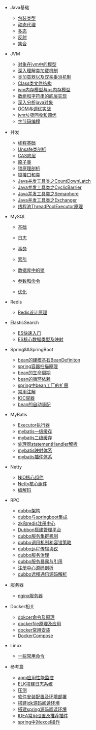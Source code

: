 * Java基础
  * [包装类型](java/basis/包装类型.md)
  * [动态代理](java/basis/动态代理.md)
  * [多态](java/basis/多态.md)
  * [反射](java/basis/反射)
  * [集合](java/basis/集合.md)
  
* JVM
  * [对象在jvm中的模型](java/jvm/对象在jvm中的模型.md)
  * [深入理解类加载机制](java/jvm/深入理解类加载机制.md)
  * [类加载器以及双亲委派机制](java/jvm/类加载器以及双亲委派机制.md)
  * [Class类文件结构](java/jvm/Class类文件结构.md)
  * [jvm内存模型与os内存模型](java/jvm/jvm内存模型与os内存模型.md)
  * [数组和字符串的底层实现](java/jvm/数组和字符串的底层实现.md)
  * [深入分析java对象](java/jvm/深入分析java对象.md)
  * [OOM与调优实战](java/jvm/OOM与调优实战.md)
  * [jvm垃圾回收和调优](java/jvm/jvm垃圾回收和调优.md)
  * [字节码编程](java/jvm/字节码编程.md)
  
* 并发

  * [线程基础](java/并发编程学习/线程.md)
  * [Unsafe类剖析](java/并发编程学习/Unsafe类剖析.md)
  * [CAS底层](java/并发编程学习/CAS底层.md)
  * [原子类](java/并发编程学习/原子类.md)
  * [锁原理剖析](java/并发编程学习/锁原理剖析.md)
  * [锁接口和类](java/并发编程学习/锁接口和类.md)
  * [Java并发工具类之CountDownLatch](java/并发编程学习/Java并发工具类之CountDownLatch.md)
  * [Java并发工具类之CyclicBarrier](java/并发编程学习/Java并发工具类之CyclicBarrier.md)
  * [Java并发工具类之Semaphore](java/并发编程学习/Java并发工具类之Semaphore.md)
  * [Java并发工具类之Exchanger](java/并发编程学习/Java并发工具类之Exchanger.md)
  * [线程池ThreadPoolExecutor原理](java/并发编程学习/线程池ThreadPoolExecutor原理.md)
  
* MySQL
  
  * [基础](数据库/MySQL/基础.md)
  
  * [日志](数据库/MySQL/日志.md)
  
  * [事务](数据库/MySQL/事务.md)
  * [索引](数据库/MySQL/索引.md)
  * [数据库中的锁](数据库/MySQL/数据库中的锁.md)
  * [参数和命令](数据库/MySQL/参数和命令.md)
  * [优化](数据库/MySQL/优化.md)
  
* Redis

  * [Redis设计原理](数据库/Redis/Redis设计原理.md)

* ElasticSearch

  * [ES快速入门](数据库/ElasticSearch/ES快速入门.md)
  * [ES核心数据类型及映射](数据库/ElasticSearch/ES核心数据类型及映射.md)

* Spring&&SpringBoot

  * [bean的建模基石BeanDefiniton](框架/spring/bean的基石beanDefinition.md)
  * [spring容器扫描原理](框架/spring/spring容器扫描原理.md)
  * [bean的生命周期](框架/spring/bean的生命周期.md)
  * [bean的循环依赖](框架/spring/bean的循环依赖解决方案.md)
  * [spring中bean工厂的扩展](框架/spring/spring中bean工厂的扩展.md)
  * [常用注解](框架/spring/常用注解.md)
  * [IOC容器](框架/spring/springIOC容器分析.md)
  * [bean的自动装配](框架/spring/springboot/自动装配.md)

* MyBatis
  * [Executor执行器](框架/mybatis/Executor执行器.md)
  * [mybatis一级缓存](框架/mybatis/一级缓存.md)
  * [mybatis二级缓存](框架/mybatis/二级缓存.md)
  * [处理器statementHandler解析](框架/mybatis/处理器statementHandler解析.md)
  * [mybatis映射体系](框架/mybatis/mybatis映射体系.md)
  * [mybatis插件体系](框架/mybatis/mybatis插件体系.md)

* Netty

  * [NIO核心组件](框架/netty/NIO核心组件.md)
  * [Netty核心组件](框架/netty/Netty核心组件.md)
  * [编解码](框架/netty/编解码.md)

* RPC
  * [dubbo架构](分布式/dubbo架构.md)
  * [dubbo与springboot集成](分布式/dubbo与springboot集成.md)
  * [zk和redis注册中心](分布式/zk和redis注册中心的区别.md)
  * [Dubbon搭建管理平台](分布式/dubbo-admin平台搭建与管理.md)
  * [dubbo服务集群机制](分布式/dubbo服务集群机制.md)
  * [dubbo调用机制和容错策略](分布式/dubbo调用机制和容错策略.md)
  * [dubbo远程传输协议](分布式/dubbo传输协议.md)
  * [dubbo服务治理](分布式/dubbo服务治理.md)
  * [dubbo服务暴露与引用](分布式/dubbo服务暴露与引用.md)
  * [注册中心源码剖析](分布式/注册中心源码剖析.md)
  * [dubbo远程通讯源码解析](分布式/dubbo远程通讯源码解析.md)

* 服务器

  * [nginx服务器](服务器/nginx服务器.md)

* Docker相关

  * [dokcer命令及原理](java/docker/Docker命令及原理.md)
  * [dockerfile原理及应用](java/docker/Dockerfile原理及应用.md)
  * [docker常用安装](java/docker/Docker常用安装.md)
  * [DockerCompose](java/docker/DockerCompose.md)

* Linux

  * [一些常用命令](linux/linux命令.md)

* 参考篇

  * [apm应用性能监控](reference/apm应用监控.md)
  * [ELK搭建日志系统](reference/elk搭建日志系统.md)
  * [压测](reference/压测.md)
  * [软件安装配置及环境部署](reference/soft_install.md)
  * [搭建jdk源码阅读环境](reference/搭建jdk源码阅读环境.md)
  * [搭建spring源码阅读环境](reference/搭建spring源码阅读环境.md)
  * [IDEA常用设置及推荐插件](reference/idea.md)
  * [spring中对excel操作](reference/spring中对excel操作.md)